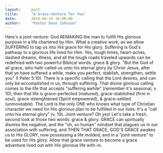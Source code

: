 ```yaml
---
layout:     post
title:      "A Grace-Venture for You"
date:       2016-04-19 10:00:00
author:     "Pastor Dave Johnson"
---
```


Here's a joint venture: God REMAKING the man to fulfill His glorious purpose in a life chartered by Him.  What a creative work, as we allow SUFFERING to tap us into His grace for His glory.  Suffering is God's pathway to a glorious life lived for Him.  Yes, tough times, heart-aches, dashed dreams, illness, and all the tough roads traveled upwards can be redefined with two powerful Biblical words:  grace & glory.  "But the God of all grace, who hath called us unto his eternal glory by Christ Jesus, after that ye have suffered a while, make you perfect, stablish, strengthen, settle you" (I Peter 5:10).  There is a specific calling that the Lord desires, and can only be accomplished in us, through suffering. That divine glorious calling comes to the life that accepts "suffering awhile" (remember it's seasonal, v. 10); then that life is grace-perfected (matured), grace-stablished (firm in soul), grace-strenghtened (Spirit empowered), & grace-settled (unmoveable).  The Lord is the only ONE who knows what type of Christian character we need for His glorious plan to be fulfilled in our lives.  It's a "call unto his eternal glory" (v. 10).  Joint venture?  Oh yes!  Let's take a fresh, second look at those two words: grace & glory.   GRACE can spiritually dismiss the negative, and the "oh, so human" mindset that plagues us in our association with suffering, and THEN THAT GRACE, GOD'S GRACE awakes us to His GLORY, now possessing a life molded, and in a "joint venture" to be used for His glory.  Allow that grace venture to become a grace adventure lived out with His glorious life with-in.
